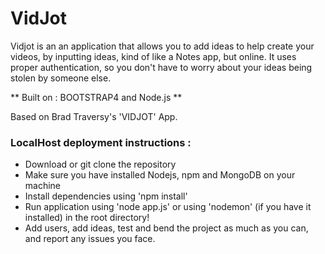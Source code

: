# VidJot

Vidjot is an an application that allows you to add ideas to help create your videos, by inputting ideas, kind of like a Notes app, but online.
It uses proper authentication, so you don't have to worry about your ideas being stolen by someone else.

** Built on  :  BOOTSTRAP4 and Node.js **

Based on Brad Traversy's 'VIDJOT' App.

### LocalHost deployment instructions : 
* Download or git clone the repository
* Make sure you have installed Nodejs, npm and MongoDB on your machine
* Install dependencies using 'npm install'
* Run application using 'node app.js' or using 'nodemon' (if you have it installed) in the root directory!
* Add users, add ideas, test and bend the project as much as you can, and report any issues you face.